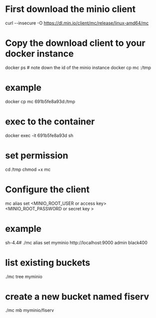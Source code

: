 # First download the minio client

curl --insecure -O https://dl.min.io/client/mc/release/linux-amd64/mc

# Copy the download client to your docker instance
docker ps   # note down the id of the minio instance
docker cp mc <containerid>:/tmp  
# example
docker cp mc 691b5fe8a93d:/tmp

# exec to the container
docker exec -it 691b5fe8a93d sh

# set permission
cd /tmp
chmod +x mc

# Configure the client

mc alias set <somename> <minio url> <MINIO_ROOT_USER or access key> <MINIO_ROOT_PASSWORD or secret key >

# example
sh-4.4# ./mc alias set myminio http://localhost:9000 admin black400

# list existing buckets

./mc tree myminio

# create a new bucket named fiserv

./mc mb myminio/fiserv




